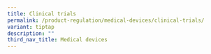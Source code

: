 ```yaml
---
title: Clinical trials
permalink: /product-regulation/medical-devices/clinical-trials/
variant: tiptap
description: ""
third_nav_title: Medical devices
---
```

<p></p>
